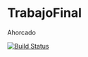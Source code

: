 # TrabajoFinal
Ahorcado

[![Build Status](https://travis-ci.org/MarianoCol/TrabajoFinal.svg?branch=desarrollo)](https://travis-ci.org/MarianoCol/TrabajoFinal)